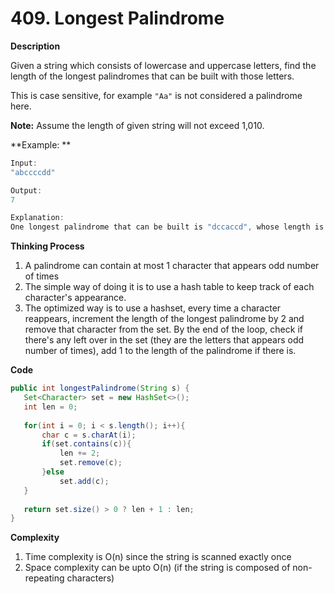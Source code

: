 # 409. Longest Palindrome

**Description**

Given a string which consists of lowercase and uppercase letters, find the length of the longest palindromes that can be built with those letters.

This is case sensitive, for example `"Aa"` is not considered a palindrome here.

**Note:**
Assume the length of given string will not exceed 1,010.

**Example: **

```java
Input:
"abccccdd"

Output:
7

Explanation:
One longest palindrome that can be built is "dccaccd", whose length is 7.
```

**Thinking Process**

1. A palindrome can contain at most 1 character that appears odd number of times
2. The simple way of doing it is to use a hash table to keep track of each character's appearance. 
3. The optimized way is to use a hashset, every time a character reappears, increment the length of the longest palindrome by 2 and remove that character from the set. By the end of the loop, check if there's any left over in the set (they are the letters that appears odd number of times), add 1 to the length of the palindrome if there is.

**Code**

```Java
public int longestPalindrome(String s) {
   Set<Character> set = new HashSet<>();
   int len = 0;
   
   for(int i = 0; i < s.length(); i++){
       char c = s.charAt(i);
       if(set.contains(c)){
           len += 2;
           set.remove(c);
       }else
           set.add(c);
   }
   
   return set.size() > 0 ? len + 1 : len;
}
```
**Complexity**

1. Time complexity is O(n) since the string is scanned exactly once
2. Space complexity can be upto O(n) (if the string is composed of non-repeating characters)

